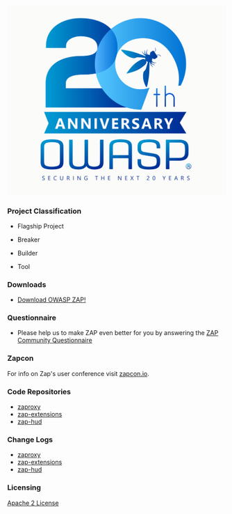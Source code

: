 [![OWASP 20th Anniversary Image](assets/images/OWASP-20th.jpeg)](https://20thanniversary.owasp.org/)

### Project Classification

* <i class="fas fa-flag" style="color:#2ADA08;"></i> Flagship Project
* <i class="fas fa-hammer" style="color:#233e81;"></i> Breaker
* <i class="fas fa-toolbox" style="color:#233e81;"></i> Builder

* <i class="fas fa-tools" style="color:#233e81;"></i> Tool

### Downloads

* [Download OWASP ZAP!](https://www.zaproxy.org/download/)

### Questionnaire

* Please help us to make ZAP even better for you by answering the [ZAP Community Questionnaire](https://docs.google.com/forms/d/e/1FAIpQLSfkLr91IKNnuaErBqD4X0dohEsJ6V9hFZOiPoTTbw6Ld4SJKQ/viewform)

### Zapcon

For info on Zap's user conference visit [zapcon.io](https://zapcon.io).

### Code Repositories

* [zaproxy](https://github.com/zaproxy/zaproxy/)
* [zap-extensions](https://github.com/zaproxy/zap-extensions/)
* [zap-hud](https://github.com/zaproxy/zap-hud/)

### Change Logs

* [zaproxy](https://github.com/zaproxy/zaproxy/commits/main)
* [zap-extensions](https://github.com/zaproxy/zap-extensions/commits/main)
* [zap-hud](https://github.com/zaproxy/zap-hud/commits/main)

### Licensing

[Apache 2 License](https://www.apache.org/licenses/LICENSE-2.0)
